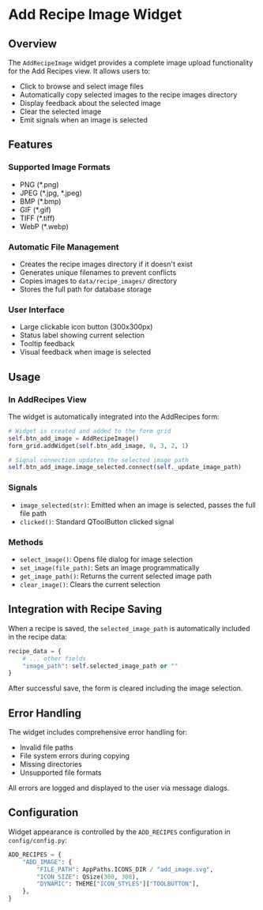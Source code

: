 # Add Recipe Image Widget

## Overview

The `AddRecipeImage` widget provides a complete image upload functionality for the Add Recipes view. It allows users to:

- Click to browse and select image files
- Automatically copy selected images to the recipe images directory
- Display feedback about the selected image
- Clear the selected image
- Emit signals when an image is selected

## Features

### Supported Image Formats
- PNG (*.png)
- JPEG (*.jpg, *.jpeg)
- BMP (*.bmp)
- GIF (*.gif)
- TIFF (*.tiff)
- WebP (*.webp)

### Automatic File Management
- Creates the recipe images directory if it doesn't exist
- Generates unique filenames to prevent conflicts
- Copies images to `data/recipe_images/` directory
- Stores the full path for database storage

### User Interface
- Large clickable icon button (300x300px)
- Status label showing current selection
- Tooltip feedback
- Visual feedback when image is selected

## Usage

### In AddRecipes View

The widget is automatically integrated into the AddRecipes form:

```python
# Widget is created and added to the form grid
self.btn_add_image = AddRecipeImage()
form_grid.addWidget(self.btn_add_image, 0, 3, 2, 1)

# Signal connection updates the selected image path
self.btn_add_image.image_selected.connect(self._update_image_path)
```

### Signals

- `image_selected(str)`: Emitted when an image is selected, passes the full file path
- `clicked()`: Standard QToolButton clicked signal

### Methods

- `select_image()`: Opens file dialog for image selection
- `set_image(file_path)`: Sets an image programmatically
- `get_image_path()`: Returns the current selected image path
- `clear_image()`: Clears the current selection

## Integration with Recipe Saving

When a recipe is saved, the `selected_image_path` is automatically included in the recipe data:

```python
recipe_data = {
    # ... other fields
    "image_path": self.selected_image_path or ""
}
```

After successful save, the form is cleared including the image selection.

## Error Handling

The widget includes comprehensive error handling for:
- Invalid file paths
- File system errors during copying
- Missing directories
- Unsupported file formats

All errors are logged and displayed to the user via message dialogs.

## Configuration

Widget appearance is controlled by the `ADD_RECIPES` configuration in `config/config.py`:

```python
ADD_RECIPES = {
    "ADD_IMAGE": {
        "FILE_PATH": AppPaths.ICONS_DIR / "add_image.svg",
        "ICON_SIZE": QSize(300, 300),
        "DYNAMIC": THEME["ICON_STYLES"]["TOOLBUTTON"],
    },
}
```
